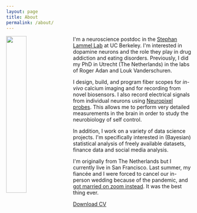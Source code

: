 ```yaml
---
layout: page
title: About
permalink: /about/
---
```



<img style="float: left; margin: 0px 15px 15px 0px;" src="{{site.baseurl}}/assets/profile_picture.jpg" width="33%" />

I'm a neuroscience postdoc in the [Stephan Lammel Lab](http://lammellab.org/) at UC Berkeley. I'm interested in dopamine neurons and the role they play in drug addiction and eating disorders. Previously, I did my PhD in Utrecht (The Netherlands) in the labs of Roger Adan and Louk Vanderschuren.

I design, build, and program fiber scopes for <i>in-vivo</i> calcium imaging and for recording from novel biosensors. I also record electrical signals from individual neurons using [Neuropixel probes](https://www.neuropixels.org). This allows me to perform very detailed measurements in the brain in order to study the neurobiology of self control.

In addition, I work on a variety of data science projects. I'm specifically interested in (Bayesian) statistical analysis of freely available datasets, finance data and social media analysis.

I'm originally from The Netherlands but I currently live in San Francisco. Last summer, my fiancée and I were forced to cancel our in-person wedding because of the pandemic, and [got married on zoom instead](https://wedfuly.com/pandemic-wedding-virtual-katherine-woodward/). It was the best thing ever.

[comment]: # (Work on including examples )

[Download CV](/assets/CV_JWdeJong.pdf)

